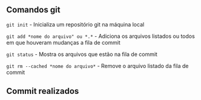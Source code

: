 ## Comandos git
`git init` - Inicializa um repositório git na máquina local

`git add *nome do arquivo" ou *.*` - Adiciona os arquivos listados ou todos em que houveram mudanças a fila de commit

`git status` - Mostra os arquivos que estão na fila de commit

`git rm --cached *nome do arquivo*` - Remove o arquivo listado da fila de commit
## Commit realizados